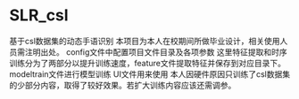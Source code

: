 # SLR_csl
基于csl数据集的动态手语识别
本项目为本人在校期间所做毕业设计，相关使用人员需注明出处。
config文件中配置项目文件目录及各项参数
这里特征提取和时序训练分为了两部分以提升训练速度，feature文件提取特征并保存到对应目录下。modeltrain文件进行模型训练
UI文件用来使用
本人因硬件原因只训练了csl数据集的少部分内容，取得了较好效果。若扩大训练内容应该还需调参。
